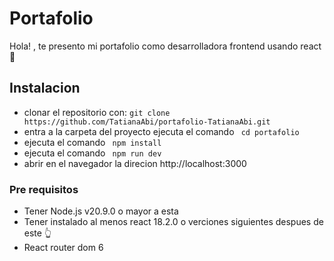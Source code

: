# Portafolio
Hola! , te presento mi portafolio como desarrolladora frontend usando react 💼
## Instalacion
- clonar el repositorio con:
``` git clone https://github.com/TatianaAbi/portafolio-TatianaAbi.git ```
- entra a la carpeta del proyecto ejecuta el comando
``` cd portafolio```
- ejecuta el comando 
``` npm install```
- ejecuta el comando
```  npm run dev ```
- abrir en el navegador la direcion http://localhost:3000

### Pre requisitos
- Tener Node.js v20.9.0 o mayor a esta
- Tener instalado al menos react 18.2.0 o verciones siguientes despues de este 👆
- React router dom 6
